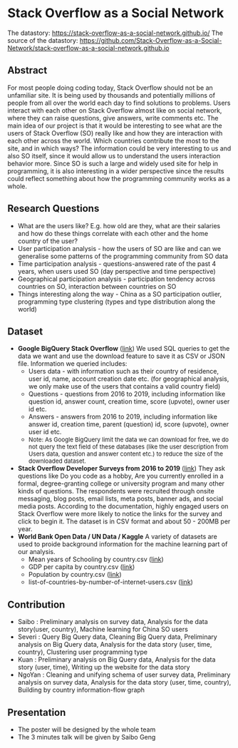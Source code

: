 # Stack Overflow as a Social Network

The datastory: https://stack-overflow-as-a-social-network.github.io/
The source of the datastory: https://github.com/Stack-Overflow-as-a-Social-Network/stack-overflow-as-a-social-network.github.io

## Abstract
For most people doing coding today, Stack Overflow should not be an unfamiliar site. It is being used by thousands and potentially millions of people from all over the world each day to find solutions to problems. Users interact with each other on Stack Overflow almost like on social network, where they can raise questions, give answers, write comments etc. The main idea of our project is that it would be interesting to see what are the users of Stack Overflow (SO) really like and how they are interaction with each other across the world. Which countries contribute the most to the site, and in which ways? The information could be very interesting to us and also SO itself, since it would allow us to understand the users interaction behavior more. Since SO is such a large and widely used site for help in programming, it is also interesting in a wider perspective since the results could reflect something about how the programming community works as a whole. 

## Research Questions
* What are the users like? E.g. how old are they, what are their salaries and how do these things correlate with each other and the home country of the user?
* User participation analysis - how the users of SO are like and can we generalise some patterns of the programming community from SO data
* Time participation analysis - questions-answered rate of the past 4 years, when users used SO (day perspective and time perspective)
* Geographical participation analysis - participation tendency across countries on SO, interaction between countries on SO
* Things interesting along the way - China as a SO participation outlier, programming type clustering (types and type distribution along the world)

## Dataset
* **Google BigQuery Stack Overflow** (<a href='https://console.cloud.google.com/marketplace/details/stack-exchange/stack-overflow'>link</a>)
We used SQL queries to get the data we want and use the download feature to save it as CSV or JSON file. Information we queried includes: 
    * Users data - with information such as their country of residence, user id, name, account creation date etc. (for geographical analysis, we only make use of the users that contains a valid country field)
    * Questions - questions from 2016 to 2019, including information like question id, answer count, creation time, score (upvote), owner user id etc. 
    * Answers - answers from 2016 to 2019, including information like answer id, creation time, parent (question) id, score (upvote), owner user id etc.
    * <font size=2.5>Note: As Google BigQuery limit the data we can download for free, we do not query the text field of these databases (like the user description from Users data, question and answer content etc.) to reduce the size of the downloaded dataset.</font>
* **Stack Overflow Developer Surveys from 2016 to 2019**  (<a href='https://insights.stackoverflow.com/survey'>link</a>)
They ask questions like Do you code as a hobby, Are you currently enrolled in a formal, degree-granting college or university program and many other kinds of questions. The respondents were recruited through onsite messaging, blog posts, email lists, meta posts, banner ads, and social media posts. According to the documentation, highly engaged users on Stack Overflow were more likely to notice the links for the survey and click to begin it. The dataset is in CSV format and about 50 - 200MB per year.
* **World Bank Open Data / UN Data / Kaggle**
A variety of datasets are used to proide background information for the machine learning part of our analysis.
    * Mean years of Schooling by country.csv (<a href='http://data.uis.unesco.org/Index.aspx?queryid=242'>link</a>)
    * GDP per capita by country.csv (<a href='https://data.worldbank.org/indicator/NY.GDP.PCAP.CD?view=map'>link</a>)
    * Population by country.csv (<a href='https://data.worldbank.org/indicator/sp.pop.totl'>link</a>)
    * list-of-countries-by-number-of-internet-users.csv (<a href='https://www.kaggle.com/tanuprabhu/list-of-countries-by-number-of-internet-users'>link</a>)


## Contribution
* Saibo : 
    Preliminary analysis on survey data, Analysis for the data story(user, country), Machine learning for China SO users
* Severi : 
    Query Big Query data, Cleaning Big Query data,     Preliminary analysis on Big Query data, Analysis for the data story (user, time, country), Clustering user programming type
* Kuan  :
    Preliminary analysis on Big Query data, Analysis for the data story (user, time), Writing up the website for the data story
* NgoYan : 
    Cleaning and unifying schema of user survey data, Preliminary analysis on survey data, Analysis for the data story (user, time, country), Building by country information-flow graph

## Presentation

* The poster will be designed by the whole team
* The 3 minutes talk will be given by Saibo Geng
